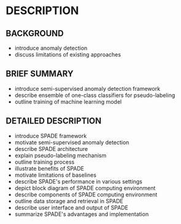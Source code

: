 # DESCRIPTION

## BACKGROUND

- introduce anomaly detection
- discuss limitations of existing approaches

## BRIEF SUMMARY

- introduce semi-supervised anomaly detection framework
- describe ensemble of one-class classifiers for pseudo-labeling
- outline training of machine learning model

## DETAILED DESCRIPTION

- introduce SPADE framework
- motivate semi-supervised anomaly detection
- describe SPADE architecture
- explain pseudo-labeling mechanism
- outline training process
- illustrate benefits of SPADE
- motivate limitations of baselines
- describe SPADE's performance in various settings
- depict block diagram of SPADE computing environment
- describe components of SPADE computing environment
- outline data storage and retrieval in SPADE
- describe user interface and output of SPADE
- summarize SPADE's advantages and implementation

